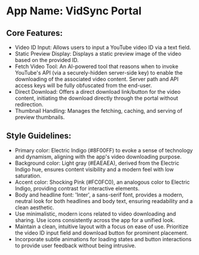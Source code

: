 # **App Name**: VidSync Portal

## Core Features:

- Video ID Input: Allows users to input a YouTube video ID via a text field.
- Static Preview Display: Displays a static preview image of the video based on the provided ID.
- Fetch Video Tool: An AI-powered tool that reasons when to invoke YouTube's API (via a securely-hidden server-side key) to enable the downloading of the associated video content. Server path and API access keys will be fully obfuscated from the end-user.
- Direct Download: Offers a direct download link/button for the video content, initiating the download directly through the portal without redirection.
- Thumbnail Handling: Manages the fetching, caching, and serving of preview thumbnails.

## Style Guidelines:

- Primary color: Electric Indigo (#8F00FF) to evoke a sense of technology and dynamism, aligning with the app's video downloading purpose.
- Background color: Light gray (#EAEAEA), derived from the Electric Indigo hue, ensures content visibility and a modern feel with low saturation.
- Accent color: Shocking Pink (#FC0FC0), an analogous color to Electric Indigo, providing contrast for interactive elements.
- Body and headline font: 'Inter', a sans-serif font, provides a modern, neutral look for both headlines and body text, ensuring readability and a clean aesthetic.
- Use minimalistic, modern icons related to video downloading and sharing. Use icons consistently across the app for a unified look.
- Maintain a clean, intuitive layout with a focus on ease of use. Prioritize the video ID input field and download button for prominent placement.
- Incorporate subtle animations for loading states and button interactions to provide user feedback without being intrusive.